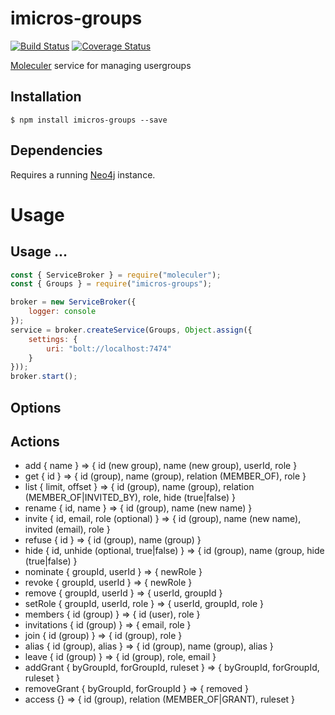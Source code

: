 # imicros-groups
[![Build Status](https://travis-ci.org/al66/imicros-groups.svg?branch=master)](https://travis-ci.org/al66/imicros-groups)
[![Coverage Status](https://coveralls.io/repos/github/al66/imicros-groups/badge.svg?branch=master)](https://coveralls.io/github/al66/imicros-groups?branch=master)

[Moleculer](https://github.com/moleculerjs/moleculer) service for managing usergroups

## Installation
```
$ npm install imicros-groups --save
```
## Dependencies
Requires a running [Neo4j](https://neo4j.com/) instance.

# Usage
## Usage ...
```js
const { ServiceBroker } = require("moleculer");
const { Groups } = require("imicros-groups");

broker = new ServiceBroker({
    logger: console
});
service = broker.createService(Groups, Object.assign({ 
    settings: { 
        uri: "bolt://localhost:7474"
    } 
}));
broker.start();


```

## Options

## Actions
- add { name } => { id (new group), name (new group), userId, role }  
- get { id } => { id (group), name (group), relation (MEMBER_OF), role  }  
- list { limit, offset } => { id (group), name (group), relation (MEMBER_OF|INVITED_BY), role, hide (true|false) }
- rename { id, name } => { id (group), name (new name) }
- invite { id, email, role (optional) } => { id (group), name (new name), invited (email), role }
- refuse { id } => { id (group), name (group) }
- hide { id, unhide (optional, true|false) } => { id (group), name (group, hide (true|false) }
- nominate { groupId, userId } => { newRole }
- revoke { groupId, userId } => { newRole }
- remove { groupId, userId } => { userId, groupId }
- setRole { groupId, userId, role } => { userId, groupId, role }
- members { id (group) } => { id (user), role }
- invitations { id (group) } => { email, role }
- join { id (group) } => { id (group), role }
- alias { id (group), alias } => { id (group), name (group), alias }
- leave { id (group) } => { id (group), role, email }
- addGrant { byGroupId, forGroupId, ruleset } => { byGroupId, forGroupId, ruleset }
- removeGrant { byGroupId, forGroupId } => { removed }
- access {} => { id (group), relation (MEMBER_OF|GRANT), ruleset }




